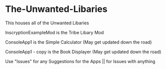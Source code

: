 # The-Unwanted-Libaries
This houses all of the Unwanted Libaries



InscryptionExampleMod is the Tribe Libary Mod

ConsoleApp1 is the Simple Calculator (May get updated down the road)

ConsoleApp1 - copy is the Book Displayer (May get updated down the road)


Use "Issues" for any Suggestions for the Apps || for Issues with anything
